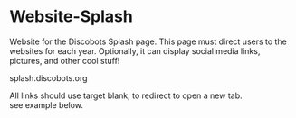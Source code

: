 Website-Splash
==============
Website for the Discobots Splash page. This page must direct users to the websites for each year. Optionally, it can display social media links, pictures, and other cool stuff!
  
splash.discobots.org

All links should use target blank,  to redirect to open a new tab.  
   see example below.   <a target="_blank" href="2015.discobots.org">
